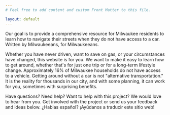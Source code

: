 ```yaml
---
# Feel free to add content and custom Front Matter to this file.

layout: default
---
```


Our goal is to provide a comprehensive resource for Milwaukee residents to learn how to navigate their streets when they do not have access to a car. Written by Milwaukeeans, for Milwaukeeans.

Whether you have never driven, want to save on gas, or your circumstances have changed, this website is for you. We want to make it easy to learn how to get around, whether that's for just one trip or for a long-term lifestyle change. Approximately 16% of Milwaukee households do not have access to a vehicle. Getting around without a car is not "alternative transportation." It is the reality for thousands in our city, and with some planning, it can work for you, sometimes with surprising benefits.

Have questions? Need help? Want to help with this project? We would love to hear from you. Get involved with the project or send us your feedback and ideas below. ¿Hablas español? ¡Ayúdanos a traducir este sitio web!
